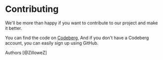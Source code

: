 # Contributing

We'll be more than happy if you want to contribute to our project and make it better.

You can find the code on [Codeberg](https://codeberg.org/Zusty/Zoi),
And if you don't have a Codeberg account, you can easily sign up using GitHub.

Authors [@ZilloweZ]
